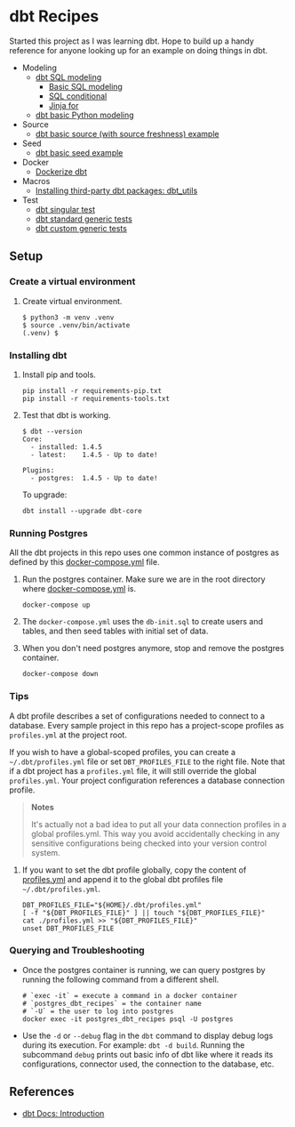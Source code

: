 # dbt Recipes

Started this project as I was learning dbt. Hope to build up a handy reference for anyone looking up for an example on doing things in dbt.

* Modeling
  * [dbt SQL modeling](modeling/sql)
    * [Basic SQL modeling](modeling/sql/basic)
    * [SQL conditional](modeling/sql/conditional)
    * [Jinja for](modeling/sql/for)
  * [dbt basic Python modeling](modeling/python)
* Source
  * [dbt basic source (with source freshness) example](source/basic)
* Seed
  * [dbt basic seed example](seed/basic)
* Docker
  * [Dockerize dbt](docker)
* Macros
  * [Installing third-party dbt packages: dbt_utils](macros/dbt_utils)
* Test
  * [dbt singular test](test/singular)
  * [dbt standard generic tests](test/generic)
  * [dbt custom generic tests](test/custom)

## Setup

### Create a virtual environment

1. Create virtual environment.

   ```shell
   $ python3 -m venv .venv
   $ source .venv/bin/activate
   (.venv) $
   ```

### Installing dbt

1. Install pip and tools.

   ```shell
   pip install -r requirements-pip.txt
   pip install -r requirements-tools.txt
   ```

1. Test that dbt is working.
   
   ```shell
   $ dbt --version
   Core:
     - installed: 1.4.5
     - latest:    1.4.5 - Up to date!
    
   Plugins:
     - postgres:  1.4.5 - Up to date!
   ```
   
   To upgrade:
   
   ```shell
   dbt install --upgrade dbt-core
   ```

### Running Postgres

All the dbt projects in this repo uses one common instance of postgres as defined by this [docker-compose.yml](docker-compose.yml) file.

1. Run the postgres container. Make sure we are in the root directory where [docker-compose.yml](docker-compose.yml) is.

   ```shell
   docker-compose up
   ```

1. The `docker-compose.yml` uses the `db-init.sql` to create users and tables, and then seed tables with initial set of data.

1. When you don't need postgres anymore, stop and remove the postgres container.

   ```shell
   docker-compose down
   ```

### Tips

A dbt profile describes a set of configurations needed to connect to a database. Every sample project in this repo has a project-scope profiles as `profiles.yml` at the project root.

If you wish to have a global-scoped profiles, you can create a `~/.dbt/profiles.yml` file or set `DBT_PROFILES_FILE` to the right file. Note that if a dbt project has a `profiles.yml` file, it will still override the global `profiles.yml`. Your project configuration references a database connection profile. 

> **Notes**
> 
> It's actually not a bad idea to put all your data connection profiles in a global profiles.yml. This way you avoid accidentally checking in any sensitive configurations being checked into your version control system.  

1. If you want to set the dbt profile globally, copy the content of [profiles.yml](modeling/sql/basic/profiles.yml) and append it to the global dbt profiles file `~/.dbt/profiles.yml`.  

   ```shell
   DBT_PROFILES_FILE="${HOME}/.dbt/profiles.yml"
   [ -f "${DBT_PROFILES_FILE}" ] || touch "${DBT_PROFILES_FILE}"
   cat ./profiles.yml >> "${DBT_PROFILES_FILE}"
   unset DBT_PROFILES_FILE  
   ```

### Querying and Troubleshooting

* Once the postgres container is running, we can query postgres by running the following command from a different shell.

   ```shell
   # `exec -it` = execute a command in a docker container
   # `postgres_dbt_recipes` = the container name 
   # `-U` = the user to log into postgres
   docker exec -it postgres_dbt_recipes psql -U postgres
   ```

* Use the `-d` or `--debug` flag in the `dbt` command to display debug logs during its execution. For example: `dbt -d build`. Running the subcommand `debug` prints out basic info of dbt like where it reads its configurations, connector used, the connection to the database, etc.

## References

* [dbt Docs: Introduction](https://docs.getdbt.com/docs/introduction)

